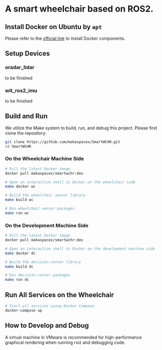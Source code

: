 
# A smart wheelchair based on ROS2.

## Install Docker on Ubuntu by `apt`

Please refer to the [official link](https://docs.docker.com/engine/install/ubuntu/#install-using-the-repository) to install Docker components.

## Setup Devices

### oradar_lidar

to be finished

### wit_ros2_imu
to be finished

## Build and Run

We utilize the Make system to build, run, and debug this project. Please first clone the repository:
```bash
git clone https://github.com/makaspacex/SmartWCHR.git
cd SmartWCHR
```

### On the Wheelchair Machine Side

```bash
# Pull the latest Docker image
docker pull makaspacex/smartwchr:dev

# Open an interactive shell in Docker on the wheelchair side
make docker wc

# Build the wheelchair sensor library
make build wc

# Run wheelchair sensor packages
make run wc
```

### On the Development Machine Side

```bash
# Pull the latest Docker image
docker pull makaspacex/smartwchr:dev

# Open an interactive shell in Docker on the development machine side
make docker dc

# Build the decision-center library
make build dc

# Run decision-center packages
make run dc
```

## Run All Services on the Wheelchair

```bash
# Start all services using Docker Compose
docker-compose up
```

## How to Develop and Debug
A virtual machine in VMware is recommended for high-performance graphical rendering when running rviz and debugging code.
